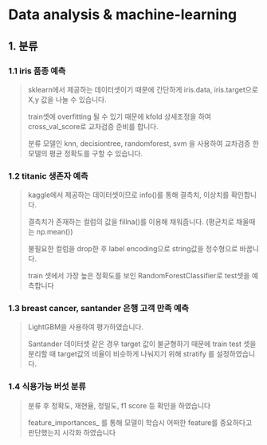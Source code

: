 # Data analysis & machine-learning
## 1. 분류
### 1.1 iris 품종 예측
> sklearn에서 제공하는 데이터셋이기 때문에 간단하게 iris.data, iris.target으로 X,y 값을 나눌 수 있습니다.
> 
> train셋에 overfitting 될 수 있기 때문에 kfold 상세조정을 하여 cross_val_score로 교차검증 준비를 합니다.
> 
> 분류 모델인 knn, decisiontree, randomforest, svm 을 사용하여 교차검증 한 모델의 평균 정확도를 구할 수 있습니다.

### 1.2 titanic 생존자 예측
> kaggle에서 제공하는 데이터셋이므로 info()를 통해 결측치, 이상치를 확인합니다.
> 
> 결측치가 존재하는 컬럼의 값을 fillna()를 이용해 채워줍니다. (평균치로 채울때는 np.mean())
> 
> 불필요한 컬럼을 drop한 후 label encoding으로 string값을 정수형으로 바꿉니다.
> 
> train 셋에서 가장 높은 정확도를 보인 RandomForestClassifier로 test셋을 예측합니다

### 1.3 breast cancer, santander 은행 고객 만족 예측
> LightGBM을 사용하여 평가하였습니다.
> 
> Santander 데이터셋 같은 경우 target 값이 불균형하기 때문에 train test 셋을 분리할 때 target값의 비율이 비슷하게 나눠지기 위해 stratify 를 설정하였습니다.

### 1.4 식용가능 버섯 분류
> 분류 후 정확도, 재현율, 정밀도, f1 score 등 확인을 하였습니다
> 
> feature_importances_ 를 통해 모델이 학습시 어떠한 feature를 중요하다고 판단했는지 시각화 하였습니다
